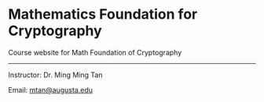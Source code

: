 # Mathematics Foundation for Cryptography
Course website for Math Foundation of Cryptography 

---
Instructor:  Dr. Ming Ming Tan

Email:  mtan@augusta.edu




